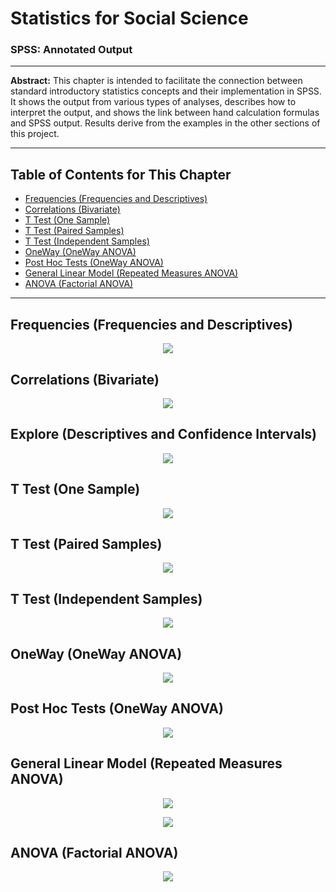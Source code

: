 # Statistics for Social Science

### SPSS: Annotated Output

---

**Abstract:** This chapter is intended to facilitate the connection between standard introductory statistics concepts and their implementation in SPSS. It shows the output from various types of analyses, describes how to interpret the output, and shows the link between hand calculation formulas and SPSS output. Results derive from the examples in the other sections of this project.

---


## Table of Contents for This Chapter

- [Frequencies (Frequencies and Descriptives)](#frequencies-frequencies-and-descriptives)
- [Correlations (Bivariate)](#correlations-bivariate)
- [T Test (One Sample)](#t-test-one-sample)
- [T Test (Paired Samples)](#t-test-paired-samples)
- [T Test (Independent Samples)](#t-test-independent-samples)
- [OneWay (OneWay ANOVA)](#oneway-oneway-anova)
- [Post Hoc Tests (OneWay ANOVA)](#post-hoc-tests-oneway-anova)
- [General Linear Model (Repeated Measures ANOVA)](#general-linear-model-repeated-measures-anova)
- [ANOVA (Factorial ANOVA)](#anova-factorial-anova)

---

## Frequencies (Frequencies and Descriptives)

<p align="center"><kbd><img src="page3.png"></kbd></p>

## Correlations (Bivariate)

<p align="center"><kbd><img src="page4.png"></kbd></p>

## Explore (Descriptives and Confidence Intervals)

<p align="center"><kbd><img src="page5.png"></kbd></p>

## T Test (One Sample)

<p align="center"><kbd><img src="page6.png"></kbd></p>

## T Test (Paired Samples)

<p align="center"><kbd><img src="page7.png"></kbd></p>

## T Test (Independent Samples)

<p align="center"><kbd><img src="page8.png"></kbd></p>

## OneWay (OneWay ANOVA)

<p align="center"><kbd><img src="page9.png"></kbd></p>

## Post Hoc Tests (OneWay ANOVA)

<p align="center"><kbd><img src="page10.png"></kbd></p>

## General Linear Model (Repeated Measures ANOVA)

<p align="center"><kbd><img src="page11.png"></kbd></p>
<p align="center"><kbd><img src="page12.png"></kbd></p>

## ANOVA (Factorial ANOVA)

<p align="center"><kbd><img src="page13.png"></kbd></p>
